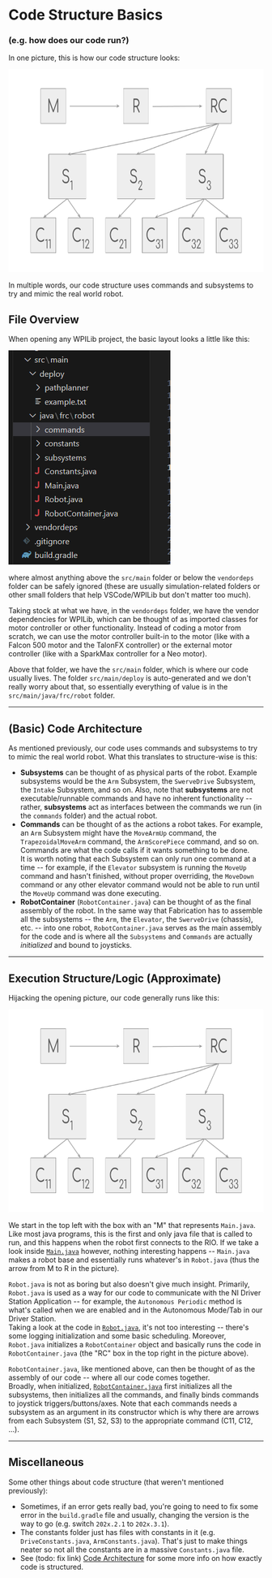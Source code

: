 ﻿# Code Structure Basics   
### (e.g. how does our code run?)   

In one picture, this is how our code structure looks:

<img alt="Example WPILib Code Structure" src="../Assets/Example_Code_Structure.png" width="780" height="400">

In multiple words, our code structure uses commands and subsystems to try and mimic the real world robot. 

## File Overview

When opening any WPILib project, the basic layout looks a little like this:

<img alt="Example WPILib Code Structure (VSCode)" src="../Assets/Example_WPILib_Code_Structure.png" width="320" height="422">

where almost anything above the `src/main` folder or below the `vendordeps` folder can be safely ignored (these are usually simulation-related folders or other small folders that help VSCode/WPILib but don't matter too much). 

Taking stock at what we have, in the `vendordeps` folder, we have the vendor dependencies for WPILib, which can be thought of as imported classes for motor controller or other functionality. Instead of coding a motor from scratch, we can use the motor controller built-in to the motor (like with a Falcon 500 motor and the TalonFX controller) or the external motor controller (like with a SparkMax controller for a Neo motor).

Above that folder, we have the `src/main` folder, which is where our code usually lives. The folder `src/main/deploy` is auto-generated and we don't really worry about that, so essentially everything of value is in the `src/main/java/frc/robot` folder.

---

## (Basic) Code Architecture

As mentioned previously, our code uses commands and subsystems to try to mimic the real world robot. What this translates to structure-wise is this:    
- **Subsystems** can be thought of as physical parts of the robot. Example subsystems would be the `Arm` Subsystem, the `SwerveDrive` Subsystem, the `Intake` Subsystem, and so on. Also, note that **subsystems** are not executable/runnable commands and have no inherent functionality -- rather, **subsystems** act as interfaces between the commands we run (in the `commands` folder) and the actual robot.     
- **Commands** can be thought of as the actions a robot takes. For example, an `Arm` Subsystem might have the `MoveArmUp` command, the `TrapezoidalMoveArm` command, the `ArmScorePiece` command, and so on. Commands are what the code calls if it wants something to be done.     
It is worth noting that each Subsystem can only run one command at a time -- for example, if the `Elevator` subsystem is running the `MoveUp` command and hasn't finished, without proper overriding, the `MoveDown` command or any other elevator command would not be able to run until the `MoveUp` command was done executing.          
- **RobotContainer** (`RobotContainer.java`) can be thought of as the final assembly of the robot. In the same way that Fabrication has to assemble all the subsystems -- the `Arm`, the `Elevator`, the `SwerveDrive` (chassis), etc. -- into one robot, `RobotContainer.java` serves as the main assembly for the code and is where all the `Subsystems` and `Commands` are actually *initialized* and bound to joysticks.

---

## Execution Structure/Logic (Approximate)

Hijacking the opening picture, our code generally runs like this:

<img alt="Example WPILib Code Structure (same picture as above)" src="../Assets/Example_Code_Structure.png" width="780" height="400">

We start in the top left with the box with an "M" that represents `Main.java`. Like most java programs, this is the first and only java file that is called to run, and this happens when the robot first connects to the RIO. If we take a look inside [`Main.java`](https://github.com/Aragon-Robotics-Team/frc-2025/blob/main/src/main/java/frc/robot/Main.java) however, nothing interesting happens -- `Main.java` makes a robot base and essentially runs whatever's in `Robot.java` (thus the arrow from M to R in the picture). 

`Robot.java` is not as boring but also doesn't give much insight. Primarily, `Robot.java` is used as a way for our code to communicate with the NI Driver Station Application -- for example, the `Autonomous Periodic` method is what's called when we are enabled and in the Autonomous Mode/Tab in our Driver Station.     
Taking a look at the code in [`Robot.java`](https://github.com/Aragon-Robotics-Team/frc-2025/blob/main/src/main/java/frc/robot/Robot.java), it's not too interesting -- there's some logging initialization and some basic scheduling. Moreover, `Robot.java` initializes a `RobotContainer` object and basically runs the code in `RobotContainer.java` (the "RC" box in the top right in the picture above).

`RobotContainer.java`, like mentioned above, can then be thought of as the assembly of our code -- where all our code comes together.    
Broadly, when initialized, [`RobotContainer.java`](https://github.com/Aragon-Robotics-Team/frc-2025/blob/main/src/main/java/frc/robot/RobotContainer.java) first initializes all the subsystems, then initializes all the commands, and finally binds commands to joystick triggers/buttons/axes. Note that each commands needs a subsystem as an argument in its constructor which is why there are arrows from each Subsystem (S1, S2, S3) to the appropriate command (C11, C12, ...).


---

## Miscellaneous

Some other things about code structure (that weren't mentioned previously):      

- Sometimes, if an error gets really bad, you're going to need to fix some error in the `build.gradle` file and usually, changing the version is the way to go (e.g. switch `202x.2.1` to `202x.3.1`).    
- The constants folder just has files with constants in it (e.g. `DriveConstants.java`, `ArmConstants.java`). That's just to make things neater so not all the constants are in a massive `Constants.java` file.
- See (todo: fix link) [Code Architecture](Code_Architecture.md) for some more info on how exactly code is structured.



